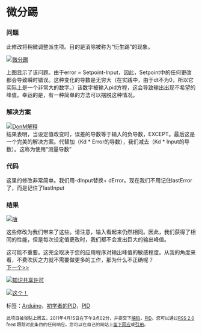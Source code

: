 # 微分踢

### 问题

此修改将稍微调整派生项。目的是消除被称为“衍生踢”的现象。

[![](http://brettbeauregard.com/blog/wp-content/uploads/2011/03/DonE.png "微分踢")](http://brettbeauregard.com/blog/wp-content/uploads/2011/03/DonE.png)

上图显示了该问题。由于error = Setpoint-Input，因此，Setpoint中的任何更改都会导致瞬时错误。这种变化的导数是无穷大（在实践中，由于dt不为0，所以它实际上是一个非常大的数字。）该数字被输入pid方程，这会导致输出出现不希望的峰值。幸运的是，有一种简单的方法可以摆脱这种情况。

### 解决方案

[![](http://brettbeauregard.com/blog/wp-content/uploads/2011/03/DonMExplain.png "DonM解释")](http://brettbeauregard.com/blog/wp-content/uploads/2011/03/DonMExplain.png)  
结果表明，当设定值改变时，误差的导数等于输入的负导数，EXCEPT。最后这是一个完美的解决方案。代替加（Kd * Error的导数），我们减去（Kd * Input的导数）。这称为使用“测量导数”

### 代码


这里的修改非常简单。我们用-dInput替换+ dError。现在我们不用记住lastError了，而是记住了lastInput

### 结果

[![](http://brettbeauregard.com/blog/wp-content/uploads/2011/03/DonM.png "唐")](http://brettbeauregard.com/blog/wp-content/uploads/2011/03/DonM.png)

这些修改为我们带来了这些。请注意，输入看起来仍然相同。因此，我们获得了相同的性能，但是每次设定值更改时，我们都不会发出巨大的输出峰值。

这可能不重要。这完全取决于您的应用程序对输出峰值的敏感程度。从我的角度来看，不费吹灰之力就不需要做更多的工作，那为什么不正确呢？  
[下一个>>](improving-the-beginner’s-pid-tuning-changes)  

[![知识共享许可](http://i.creativecommons.org/l/by-sa/3.0/80x15.png)](http://creativecommons.org/licenses/by-sa/3.0/)

[![这个！](http://brettbeauregard.com/blog/wp-content/plugins/flattr/img/flattr-badge-large.png)](http://brettbeauregard.com/blog/?flattrss_redirect&id=765&md5=60afbb931f0038052433ba10a872d183 "平板")

标签：[Arduino](http://brettbeauregard.com/blog/tag/arduino/)，[初学者的PID](http://brettbeauregard.com/blog/tag/beginners-pid/)，[PID](http://brettbeauregard.com/blog/tag/pid/)

<small>此项目被张贴上周五，2011年4月15日在下午3点02分，并提交下[编码](http://brettbeauregard.com/blog/category/pid/coding/)，[PID](http://brettbeauregard.com/blog/category/pid/)。您可以通过[RSS 2.0](http://brettbeauregard.com/blog/2011/04/improving-the-beginner%e2%80%99s-pid-derivative-kick/feed/) feed 跟踪对此条目的任何响应。您可以在自己的网站上[留下回应](#respond)或[引用](http://brettbeauregard.com/blog/2011/04/improving-the-beginner%e2%80%99s-pid-derivative-kick/trackback/)。</small>


